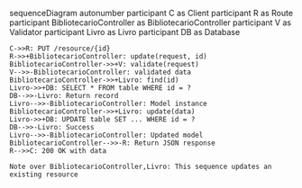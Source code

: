 sequenceDiagram
    autonumber
    participant C as Client
    participant R as Route
    participant BibliotecarioController as BibliotecarioController
    participant V as Validator
    participant Livro as Livro
    participant DB as Database
    
    C->>R: PUT /resource/{id}
    R->>+BibliotecarioController: update(request, id)
    BibliotecarioController->>+V: validate(request)
    V-->>-BibliotecarioController: validated data
    BibliotecarioController->>+Livro: find(id)
    Livro->>+DB: SELECT * FROM table WHERE id = ?
    DB-->>-Livro: Return record
    Livro-->>-BibliotecarioController: Model instance
    BibliotecarioController->>+Livro: update(data)
    Livro->>+DB: UPDATE table SET ... WHERE id = ?
    DB-->>-Livro: Success
    Livro-->>-BibliotecarioController: Updated model
    BibliotecarioController-->>-R: Return JSON response
    R-->>C: 200 OK with data
    
    Note over BibliotecarioController,Livro: This sequence updates an existing resource
  